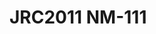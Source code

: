 <a name="material" />

# JRC2011 NM-111
<script type="application/ld+json">
  {
    "@context": "https://schema.org/",
    "@type": "ChemicalSubstance",
    "http://purl.org/dc/terms/conformsTo":
      {
        "@type": "CreativeWork",
        "@id": "https://bioschemas.org/profiles/ChemicalSubstance/0.4-RELEASE/"
      },
    "@id": "https://egonw.github.io/nanowiki/nanowiki347.html#material",
    "name": "JRC2011 NM-111",
    "sameAs: "http://127.0.0.1/mediawiki/index.php/Special:URIResolver/JRC2011_NM-2D111"
  }
</script>

